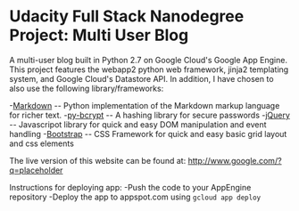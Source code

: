 # Udacity Full Stack Nanodegree Project: Multi User Blog

A multi-user blog built in Python 2.7 on Google Cloud's Google App Engine. This project features the webapp2 python web framework, jinja2 templating system, and Google Cloud's Datastore API. In addition, I have chosen to also use the following library/frameworks:

-[Markdown](https://pypi.python.org/pypi/Markdown) -- Python implementation of the Markdown markup language for richer text.
-[py-bcrypt](https://pypi.python.org/pypi/py-bcrypt/0.4) -- A hashing library for secure passwords
-[jQuery](http://www.jquery.com) -- Javascripot library for quick and easy DOM manipulation and event handling
-[Bootstrap](http://getbootstrap.com/) -- CSS Framework for quick and easy basic grid layout and css elements

The live version of this website can be found at:
http://www.google.com/?q=placeholder


Instructions for deploying app:
-Push the code to your AppEngine repository
-Deploy the app to appspot.com using `gcloud app deploy`
